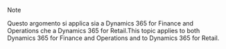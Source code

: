 > [!NOTE]
> <span data-ttu-id="c36a7-101">Questo argomento si applica sia a Dynamics 365 for Finance and Operations che a Dynamics 365 for Retail.</span><span class="sxs-lookup"><span data-stu-id="c36a7-101">This topic applies to both Dynamics 365 for Finance and Operations and to Dynamics 365 for Retail.</span></span> 